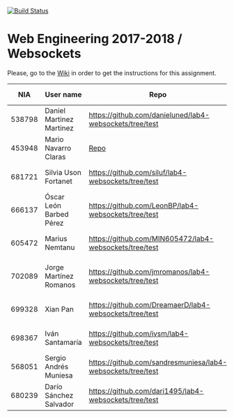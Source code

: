 [![Build Status](https://travis-ci.org/UNIZAR-30246-WebEngineering/lab4-websockets.svg?branch=master)](https://travis-ci.org/UNIZAR-30246-WebEngineering/lab4-websockets)
# Web Engineering 2017-2018 / Websockets
Please, go to the [Wiki](https://github.com/UNIZAR-30246-WebEngineering/lab4-websockets/wiki) in order to get the instructions for this assignment.

NIA    | User name | Repo | Build Status | Improvement | Score
-------|-----------|------|--------------|-------------|--------
538798 | Daniel Martinez Martinez | https://github.com/danieluned/lab4-websockets/tree/test | [![Build Status](https://travis-ci.org/danieluned/lab4-websockets.svg?branch=test)](https://travis-ci.org/danieluned/lab4-websockets) | |
453948 | Mario Navarro Claras | [Repo](https://github.com/mnclaras/lab4-websockets/tree/test) | [![Build Status](https://travis-ci.org/mnclaras/lab4-websockets-ws.svg?branch=test)](https://travis-ci.org/mnclaras/lab4-websockets) | | |
681721 | Silvia Uson Fortanet | https://github.com/siluf/lab4-websockets/tree/test | [![Build Status](https://travis-ci.org/siluf/lab4-websockets.svg?branch=test)](https://travis-ci.org/siluf/lab4-websockets) | |
666137 | Óscar León Barbed Pérez | https://github.com/LeonBP/lab4-websockets/tree/test | [![Build Status](https://travis-ci.org/LeonBP/lab4-websockets-ws.svg?branch=test)](https://travis-ci.org/LeonBP/lab4-websockets) | | |
605472 | Marius Nemtanu | https://github.com/MIN605472/lab4-websockets/tree/test | [![Build Status](https://travis-ci.org/MIN605472/lab4-websockets.svg?branch=test)](https://travis-ci.org/MIN605472/lab4-websockets) | | |
702089 | Jorge Martínez Romanos | https://github.com/jmromanos/lab4-websockets/tree/test | [![Build Status](https://travis-ci.org/jmromanos/lab4-websockets.svg?branch=test)](https://travis-ci.org/jmromanos/lab4-websockets) | Proposal: Adapt code to Spring Boot | 🎁
699328 | Xian Pan | https://github.com/DreamaerD/lab4-websockets/tree/test | [![Build Status](https://travis-ci.org/DreamaerD/lab4-websockets.svg?branch=test)](https://travis-ci.org/DreamaerD/lab4-websockets) | | 
698367 | Iván Santamaría | https://github.com/ivsm/lab4-websockets/tree/test | [![Build Status](https://travis-ci.org/ivsm/lab4-websockets.svg?branch=test)](https://travis-ci.org/ivsm/lab4-websockets) | | |
568051 | Sergio Andrés Muniesa | https://github.com/sandresmuniesa/lab4-websockets/tree/test | [![Build Status](https://travis-ci.org/sandresmuniesa/lab4-websockets.svg?branch=test)](https://travis-ci.org/sandresmuniesa/lab4-websockets) | | |
680239 | Darío Sánchez Salvador | https://github.com/dari1495/lab4-websockets/tree/test | [![Build Status](https://travis-ci.org/dari1495/lab4-websockets.svg?branch=test)](https://travis-ci.org/dari1495/lab4-websockets) | |
